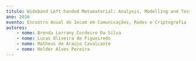 ```yaml
---
titulo: Wideband Left-handed Metamaterial: Analysis, Modelling and Testing of Antenna Gain Enhancement
ano: 2016
evento: Encontro Anual do Iecom em Comunicações, Redes e Criptografia
autores:
    - nome: Brenda Lorrany Cordeiro Da Silva
    - nome: Lucas Oliveira de Figueiredo
    - nome: Matheus de Araújo Cavalcante
    - nome: Helder Alves Pereira
---
```

